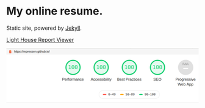 # My online resume.

Static site, powered by [Jekyll](https://jekyllrb.com/).

[Light House Report Viewer](https://googlechrome.github.io/lighthouse/viewer/?psiurl=https%3A%2F%2Fmpressen.github.io%2F&strategy=mobile&category=performance&category=accessibility&category=best-practices&category=seo&category=pwa&utm_source=lh-chrome-ext) 

![light House scores 100](images/light-house-100s.png "Light House scores 100")

